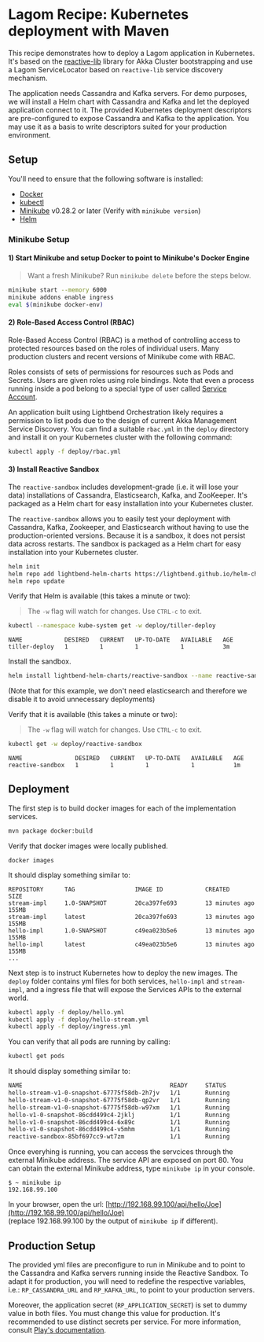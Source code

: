 # Lagom Recipe: Kubernetes deployment with Maven

This recipe demonstrates how to deploy a Lagom application in Kubernetes. It's based on the [reactive-lib](https://github.com/lightbend/reactive-lib) library for Akka Cluster bootstrapping and use a Lagom ServiceLocator based on `reactive-lib` service discovery mechanism. 

The application needs Cassandra and Kafka servers. For demo purposes, we will install a Helm chart with Cassandra and Kafka and let the deployed application connect to it. The provided Kubernetes deployment descriptors are pre-configured to expose Cassandra and Kafka to the application. You may use it as a basis to write descriptors suited for your production environment. 

## Setup

You'll need to ensure that the following software is installed:

* [Docker](https://www.docker.com/)
* [kubectl](https://kubernetes.io/docs/tasks/tools/install-kubectl)
* [Minikube](https://github.com/kubernetes/minikube) v0.28.2 or later (Verify with `minikube version`)
* [Helm](https://github.com/kubernetes/helm)

### Minikube Setup

#### 1) Start Minikube and setup Docker to point to Minikube's Docker Engine

> Want a fresh Minikube? Run `minikube delete` before the steps below.

```bash
minikube start --memory 6000
minikube addons enable ingress
eval $(minikube docker-env)
```

#### 2) Role-Based Access Control (RBAC)

Role-Based Access Control (RBAC) is a method of controlling access to protected resources based on the roles of individual users. Many production clusters and recent versions of Minikube come with RBAC.

Roles consists of sets of permissions for resources such as Pods and Secrets. Users are given roles using role bindings. Note that even a process running inside a pod belong to a special type of user called [Service Account](https://kubernetes.io/docs/tasks/configure-pod-container/configure-service-account/).

An application built using Lightbend Orchestration likely requires a permission to list pods due to the design of current Akka Management Service Discovery. You can find a suitable `rbac.yml` in the `deploy` directory and install it on your Kubernetes cluster with the following command: 

```bash
kubectl apply -f deploy/rbac.yml
```

#### 3) Install Reactive Sandbox

The `reactive-sandbox` includes development-grade (i.e. it will lose your data) installations of Cassandra, 
Elasticsearch, Kafka, and ZooKeeper. It's packaged as a Helm chart for easy installation into your Kubernetes cluster.

The `reactive-sandbox` allows you to easily test your deployment with Cassandra, Kafka, Zookeeper, and Elasticsearch without having to use the production-oriented versions. Because it is a sandbox, it does not persist data across restarts. The sandbox is packaged as a Helm chart for easy installation into your Kubernetes cluster.

```bash
helm init
helm repo add lightbend-helm-charts https://lightbend.github.io/helm-charts
helm repo update
```

Verify that Helm is available (this takes a minute or two):

>  The `-w` flag will watch for changes. Use `CTRL-c` to exit.

```bash
kubectl --namespace kube-system get -w deploy/tiller-deploy
```

```
NAME            DESIRED   CURRENT   UP-TO-DATE   AVAILABLE   AGE
tiller-deploy   1         1         1            1           3m
```

Install the sandbox.

```bash
helm install lightbend-helm-charts/reactive-sandbox --name reactive-sandbox --set elasticsearch.enabled=false
```
(Note that for this example, we don't need elasticsearch and therefore we disable it to avoid unnecessary deployments)

Verify that it is available (this takes a minute or two):

>  The `-w` flag will watch for changes. Use `CTRL-c` to exit.

```bash
kubectl get -w deploy/reactive-sandbox
```

```
NAME               DESIRED   CURRENT   UP-TO-DATE   AVAILABLE   AGE
reactive-sandbox   1         1         1            1           1m
```

## Deployment

The first step is to build docker images for each of the implementation services. 

```bash
mvn package docker:build 
```

Verify that docker images were locally published. 

```
docker images
```

It should display something similar to:

```
REPOSITORY      TAG                 IMAGE ID            CREATED             SIZE
stream-impl     1.0-SNAPSHOT        20ca397fe693        13 minutes ago      155MB
stream-impl     latest              20ca397fe693        13 minutes ago      155MB
hello-impl      1.0-SNAPSHOT        c49ea023b5e6        13 minutes ago      155MB
hello-impl      latest              c49ea023b5e6        13 minutes ago      155MB
...
```

Next step is to instruct Kubernetes how to deploy the new images. The `deploy` folder contains yml files for both services, `hello-impl` and `stream-impl`, and a ingress file that will expose the Services APIs to the external world. 

```bash
kubectl apply -f deploy/hello.yml
kubectl apply -f deploy/hello-stream.yml
kubectl apply -f deploy/ingress.yml
```

You can verify that all pods are running by calling:

```bash
kubectl get pods
```

It should display something similar to:

```bash
NAME                                          READY     STATUS             RESTARTS   AGE
hello-stream-v1-0-snapshot-67775f58db-2h7jv   1/1       Running            0          27m
hello-stream-v1-0-snapshot-67775f58db-qp2vr   1/1       Running            0          27m
hello-stream-v1-0-snapshot-67775f58db-w97xm   1/1       Running            0          27m
hello-v1-0-snapshot-86cdd499c4-2jklj          1/1       Running            0          27m
hello-v1-0-snapshot-86cdd499c4-6x89c          1/1       Running            0          27m
hello-v1-0-snapshot-86cdd499c4-v5mhm          1/1       Running            0          27m
reactive-sandbox-85bf697cc9-wt7zm             1/1       Running            0          1h
```

Once everyhing is running, you can access the servcices through the external Minikube address.  The service API are exposed on port 80.
You can obtain the external Minikube address, type `minikube ip` in your console.

```shell
$ ~ minikube ip
192.168.99.100
```

In your browser, open the url: [http://192.168.99.100/api/hello/Joe](http://192.168.99.100/api/hello/Joe)  
(replace 192.168.99.100 by the output of `minikube ip` if different).


## Production Setup

The provided yml files are preconfigure to run in Minikube and to point to the Cassandra and Kafka servers running inside the Reactive Sandbox. To adapt it for production, you will need to redefine the respective variables, i.e.: `RP_CASSANDRA_URL` and `RP_KAFKA_URL`, to point to your production servers. 

Moreover, the application secret (`RP_APPLICATION_SECRET`) is set to dummy value in both files. You must change this value for production. It's recommended to use distinct secrets per service. For more information, consult [Play's documentation](https://www.playframework.com/documentation/2.6.x/ApplicationSecret).